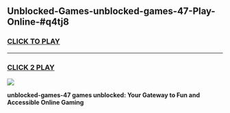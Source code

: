 
## Unblocked-Games-unblocked-games-47-Play-Online-#q4tj8
<h3>
<a href="https://premium.freeplayer.one?title=unblocked-games-47&ref=27F">CLICK TO PLAY</a></h3>
<hr>

<h3>
<a href="https://premium.freeplayer.one?title=unblocked-games-47&ref=27F">CLICK 2 PLAY</a>
  
</h3>

<a href="https://premium.freeplayer.one?title=unblocked-games-47&ref=27F"><img src="https://clearcache.store/games.png"></a>


**unblocked-games-47 games unblocked: Your Gateway to Fun and Accessible Online Gaming**
